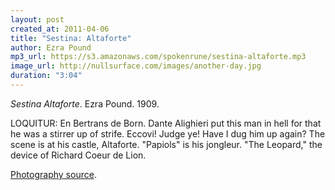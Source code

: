 ```yaml
---
layout: post
created_at: 2011-04-06
title: "Sestina: Altaforte"
author: Ezra Pound
mp3_url: https://s3.amazonaws.com/spokenrune/sestina-altaforte.mp3
image_url: http://nullsurface.com/images/another-day.jpg
duration: "3:04"
---
```


_Sestina Altaforte_.  Ezra Pound.  1909.

LOQUITUR: En Bertrans de Born. Dante Alighieri put this man in hell for that he was a stirrer up of strife. Eccovi! Judge ye! Have I dug him up again? The scene is at his castle, Altaforte. "Papiols" is his jongleur. "The Leopard," the device of Richard Coeur de Lion.

[Photography source](http://www.flickr.com/photos/pulpolux/399194927/).
